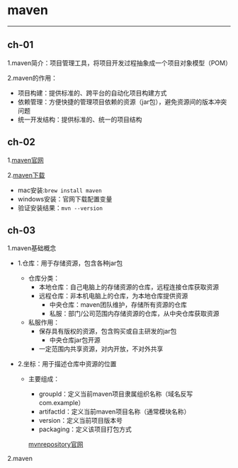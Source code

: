 # maven

------



## ch-01

1.maven简介：项目管理工具，将项目开发过程抽象成一个项目对象模型（POM）

2.maven的作用：

+ 项目构建：提供标准的、跨平台的自动化项目构建方式
+ 依赖管理：方便快捷的管理项目依赖的资源（jar包），避免资源间的版本冲突问题
+ 统一开发结构：提供标准的、统一的项目结构

## ch-02

1.[maven官网](http://maven.apache.org)

2.[maven下载](http://maven.apache.org/download.cgi)

+ mac安装:`brew install maven`
+ windows安装：官网下载配置变量
+ 验证安装结果：`mvn --version`

## ch-03

1.maven基础概念

+ 1.仓库：用于存储资源，包含各种jar包

  + 仓库分类：
    + 本地仓库：自己电脑上的存储资源的仓库，远程连接仓库获取资源
    + 远程仓库：非本机电脑上的仓库，为本地仓库提供资源
      + 中央仓库：maven团队维护，存储所有资源的仓库
      + 私服：部门/公司范围内存储资源的仓库，从中央仓库获取资源
  + 私服作用：
    + 保存具有版权的资源，包含购买或自主研发的jar包
      + 中央仓库jar包开源
    + 一定范围内共享资源，对内开放，不对外共享

+ 2.坐标：用于描述仓库中资源的位置

  + 主要组成：

    + groupId：定义当前maven项目隶属组织名称（域名反写com.example）
    + artifactId：定义当前maven项目名称（通常模块名称）
    + version：定义当前项目版本号
    + packaging：定义该项目打包方式

    [mvnrepository官网](https://mvnrepository.com)


2.maven